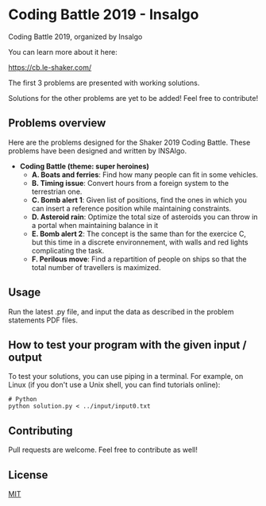 # Coding Battle 2019 - Insalgo
Coding Battle 2019, organized by Insalgo

You can learn more about it here:

https://cb.le-shaker.com/

The first 3 problems are presented with working solutions.

Solutions for the other problems are yet to be added!
Feel free to contribute!

## Problems overview

Here are the problems designed for the Shaker 2019 Coding Battle. These problems have been designed and written by INSAlgo.

* **Coding Battle (theme: super heroines)**
    - **A. Boats and ferries**: Find how many people can fit in some vehicles.
    - **B. Timing issue**: Convert hours from a foreign system to the terrestrian one.
    - **C. Bomb alert 1**: Given list of positions, find the ones in which you can insert a reference position while maintaining constraints.
    - **D. Asteroid rain**: Optimize the total size of asteroids you can throw in a portal when maintaining balance in it
    - **E. Bomb alert 2**: The concept is the same than for the exercice C, but this time in a discrete environnement, with walls and red lights complicating the task.
    - **F. Perilous move**: Find a repartition of people on ships so that the total number of travellers is maximized.


## Usage

Run the latest .py file, and input the data as described in the problem statements PDF files.

## How to test your program with the given input / output

To test your solutions, you can use piping in a terminal. For example, on Linux (if you don't use a Unix shell, you can find tutorials online):

```Shell
# Python
python solution.py < ../input/input0.txt
```

## Contributing
Pull requests are welcome.
Feel free to contribute as well!

## License
[MIT](https://choosealicense.com/licenses/mit/)
